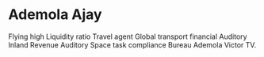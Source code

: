 # Ademola Ajay 
Flying high 
Liquidity ratio 
Travel agent 
Global transport financial Auditory 
Inland Revenue Auditory 
Space task compliance Bureau 
Ademola Victor TV. 
